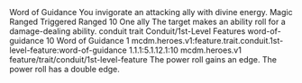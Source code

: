 <ability>
  <name>Word of Guidance</name>
  <flavor>You invigorate an attacking ally with divine energy.</flavor>
  <keywords>
    <keyword>Magic</keyword>
    <keyword>Ranged</keyword>
  </keywords>
  <type>Triggered</type>
  <distance>Ranged 10</distance>
  <target>One ally</target>
  <trigger>The target makes an ability roll for a damage-dealing ability.</trigger>
  <metadata>
    <class>conduit</class>
    <feature_type>trait</feature_type>
    <file_dpath>Conduit/1st-Level Features</file_dpath>
    <item_id>word-of-guidance</item_id>
    <item_index>10</item_index>
    <item_name>Word of Guidance</item_name>
    <level>1</level>
    <scc>mcdm.heroes.v1:feature.trait.conduit.1st-level-feature:word-of-guidance</scc>
    <scdc>1.1.1:5.1.12.1:10</scdc>
    <source>mcdm.heroes.v1</source>
    <type>feature/trait/conduit/1st-level-feature</type>
  </metadata>
  <effects>
    <effect type="mundane">The power roll gains an edge.</effect>
    <effect type="mundane" cost="Spend 1 Piety">The power roll has a double edge.</effect>
  </effects>
</ability>
